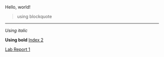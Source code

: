 Hello, world!
> using blockquote
---
*Using italic*

**Using bold**
[Index 2](index2)

[Lab Report 1](LabReport1/lab-report-1-week-2.html)
